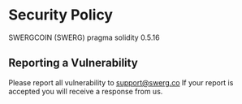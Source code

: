 # Security Policy

SWERGCOIN (SWERG)
pragma solidity 0.5.16


## Reporting a Vulnerability

Please report all vulnerability to support@swerg.co
If your report is accepted you will receive a response from us.

